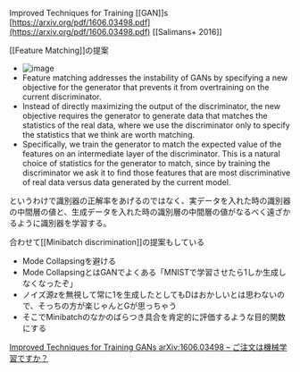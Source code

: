 
Improved Techniques for Training [[GAN]]s
[https://arxiv.org/pdf/1606.03498.pdf](https://arxiv.org/pdf/1606.03498.pdf)
[[Salimans+ 2016]]

[[Feature Matching]]の提案
- ![image](https://gyazo.com/d1d2456f5324365f5dc87b520ffecbb6/thumb/1000)
- Feature matching addresses the instability of GANs by specifying a new objective for the generator that prevents it from overtraining on the current discriminator.
- Instead of directly maximizing the output of the discriminator, the new objective requires the generator to generate data that matches the statistics of the real data, where we use the discriminator only to specify the statistics that we think are worth matching.
- Specifically, we train the generator to match the expected value of the features on an intermediate layer of the discriminator. This is a natural choice of statistics for the generator to match, since by training the discriminator we ask it to find those features that are most discriminative of real data versus data generated by the current model.

というわけで識別器の正解率をあげるのではなく、実データを入れた時の識別器の中間層の値と、生成データを入れた時の識別層の中間層の値がなるべく遠ざかるように識別器を学習する。

合わせて[[Minibatch discrimination]]の提案もしている
- Mode Collapsingを避ける
- Mode CollapsingとはGANでよくある「MNISTで学習させたら1しか生成しなくなったぞ」
- ノイズ源zを無視して常に1を生成したとしてもDはおかしいとは思わないので、そっちの方が楽じゃんとGが思っちゃう
- そこでMinibatchのなかのばらつき具合を肯定的に評価するような目的関数にする


[Improved Techniques for Training GANs arXiv:1606.03498 – ご注文は機械学習ですか？](http://musyoku.github.io/2016/12/23/Improved-Techniques-for-Training-GANs/)
